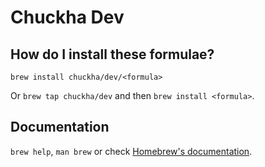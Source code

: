# Chuckha Dev

## How do I install these formulae?

`brew install chuckha/dev/<formula>`

Or `brew tap chuckha/dev` and then `brew install <formula>`.

## Documentation

`brew help`, `man brew` or check [Homebrew's documentation](https://docs.brew.sh).
